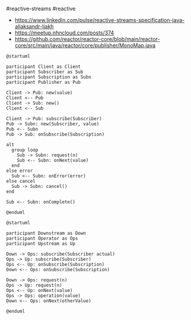 #reactive-streams #reactive

* https://www.linkedin.com/pulse/reactive-streams-specification-java-aliaksandr-liakh
* https://meetup.nhncloud.com/posts/374
* https://github.com/reactor/reactor-core/blob/main/reactor-core/src/main/java/reactor/core/publisher/MonoMap.java

```plantuml
@startuml

participant Client as Client
participant Subscriber as Sub
participant Subscription as Subn
participant Publisher as Pub

Client -> Pub: new(value)
Client <-- Pub
Client -> Sub: new()
Client <-- Sub

Client -> Pub: subscribe(Subscriber)
Pub -> Subn: new(Subscriber, value)
Pub <-- Subn
Pub -> Sub: onSubscribe(Subscription)

alt
  group loop
    Sub -> Subn: request(n)
    Sub <-- Subn: onNext(value)
  end
else error
  Sub <-- Subn: onError(error)
else cancel
  Sub -> Subn: cancel()
end

Sub <-- Subn: onComplete()

@enduml
```

```plantuml
@startuml

participant Downstream as Down
participant Operator as Ops
participant Upstream as Up

Down -> Ops: subscribe(Subscriber actual)
Ops -> Up: subscribe(Subscriber)
Ops <-- Up: onSubscribe(Subscription)
Down <-- Ops: onSubscribe(Subscription)

Down -> Ops: request(n)
Ops -> Up: request(n)
Ops <-- Up: onNext(value)
Ops -> Ops: operation(value)
Down <-- Ops: onNext(otherValue)

@enduml
```
